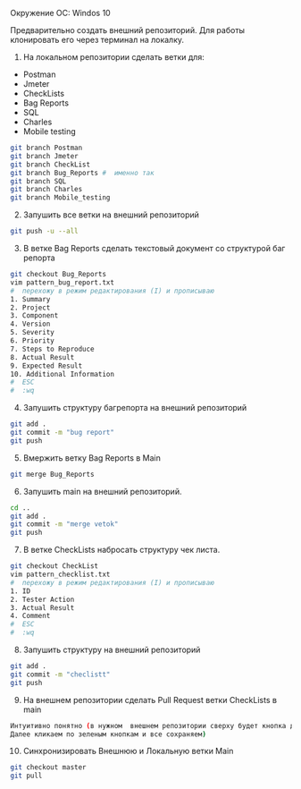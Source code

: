 Окружение OC: Windos 10

Предварительно создать внешний репозиторий. Для работы клонировать его через терминал на локалку.

1. На локальном репозитории сделать ветки для:
- Postman
- Jmeter
- CheckLists
- Bag Reports
- SQL
- Charles
- Mobile testing
```bash
git branch Postman
git branch Jmeter
git branch CheckList
git branch Bug_Reports #  именно так
git branch SQL
git branch Charles
git branch Mobile_testing
```
2. Запушить все ветки на внешний репозиторий
```bash
git push -u --all
```
3. В ветке Bag Reports сделать текстовый документ со структурой баг репорта
```bash
git checkout Bug_Reports
vim pattern_bug_report.txt
#  перехожу в режим редактирования (I) и прописываю 
1. Summary
2. Project
3. Component
4. Version
5. Severity
6. Priority
7. Steps to Reproduce
8. Actual Result
9. Expected Result
10. Additional Information
#  ESC 
#  :wq
```
4. Запушить структуру багрепорта на внешний репозиторий
```bash
git add .
git commit -m "bug report"
git push
```
5. Вмержить ветку Bag Reports в Main
```bash
git merge Bug_Reports
```
6. Запушить main на внешний репозиторий.
```bash
cd ..
git add .
git commit -m "merge vetok"
git push
```
7. В ветке CheckLists набросать структуру чек листа.
```bash
git checkout CheckList
vim pattern_checklist.txt
#  перехожу в режим редактирования (I) и прописываю
1. ID
2. Tester Action
3. Actual Result
4. Comment
#  ESC 
#  :wq
```
8. Запушить структуру на внешний репозиторий
```bash
git add .
git commit -m "checlistt"
git push
```
9. На внешнем репозитории сделать Pull Request ветки CheckLists в main
```bash
Интуитивно понятно (в нужном  внешнем репозитории сверху будет кнопка для pull. 
Далее кликаем по зеленым кнопкам и все сохраняем)
```
10. Синхронизировать Внешнюю и Локальную ветки Main
```bash
git checkout master
git pull
```
